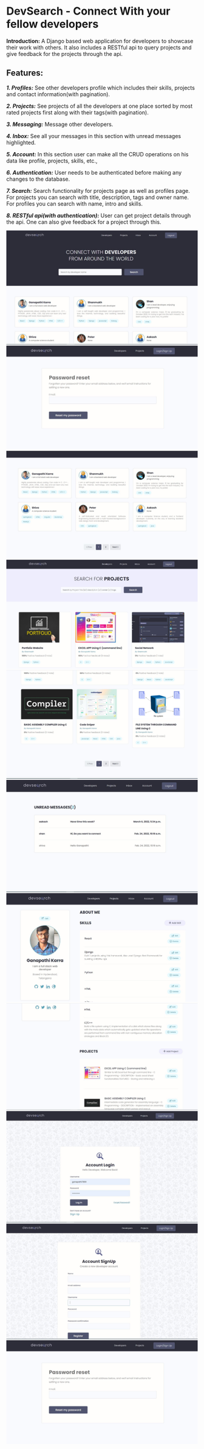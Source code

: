 # DevSearch - Connect With your fellow developers

**Introduction:**  A Django based web application for developers to showcase their work with others. It also includes a RESTful api to query projects and give feedback for the projects through the api.

## Features:
 ***1. Profiles:*** See other developers profile which includes their skills, projects and contact information(with pagination).
 
 ***2. Projects:*** See projects of all the developers at one place sorted by most rated projects first along with their tags(with pagination).
 
 ***3. Messaging:*** Message other developers.
 
 ***4. Inbox:*** See all your messages in this section with unread messages highlighted.
 
 ***5. Account:*** In this section user can make all the CRUD operations on his data like profile, projects, skills, etc.,
 
 ***6. Authentication:*** User needs to be authenticated before making any changes to the database.
 
 ***7. Search:*** Search functionality for projects page as well as profiles page. For projects you can search with title, description, tags and owner name. For profiles you can search with name, intro and skills.
 
 ***8. RESTful api(with authentication):*** User can get project details through the api. One can also give feedback for a project through this.
 
 ![](https://github.com/ganapathi7869/projects/blob/main/django/devsearch/static/images/demo/profiles1.JPG) ![](https://github.com/ganapathi7869/projects/blob/main/django/devsearch/static/images/demo/passwordreset.JPG)
 ![](https://github.com/ganapathi7869/projects/blob/main/django/devsearch/static/images/demo/profiles2.JPG)
 ![](https://github.com/ganapathi7869/projects/blob/main/django/devsearch/static/images/demo/projects1.JPG)
 ![](https://github.com/ganapathi7869/projects/blob/main/django/devsearch/static/images/demo/projects2.JPG)
 ![](https://github.com/ganapathi7869/projects/blob/main/django/devsearch/static/images/demo/Inbox.JPG)
 ![](https://github.com/ganapathi7869/projects/blob/main/django/devsearch/static/images/demo/account1.JPG)
 ![](https://github.com/ganapathi7869/projects/blob/main/django/devsearch/static/images/demo/account2.JPG)
 ![](https://github.com/ganapathi7869/projects/blob/main/django/devsearch/static/images/demo/login.JPG)
 ![](https://github.com/ganapathi7869/projects/blob/main/django/devsearch/static/images/demo/signup.JPG)
 ![](https://github.com/ganapathi7869/projects/blob/main/django/devsearch/static/images/demo/passwordreset.JPG)
